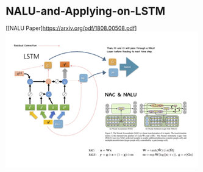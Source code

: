 # NALU-and-Applying-on-LSTM
[[NALU Paper]https://arxiv.org/pdf/1808.00508.pdf]
![](https://github.com/ChihchengHsieh/NALU-and-Applying-on-LSTM/blob/master/NALU.png?raw=true)

